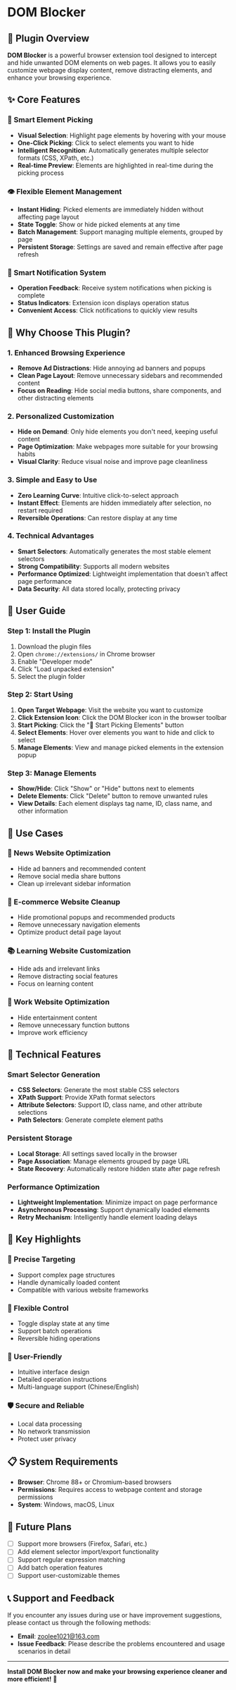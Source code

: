 # DOM Blocker

## 🎯 Plugin Overview

**DOM Blocker** is a powerful browser extension tool designed to intercept and hide unwanted DOM elements on web pages. It allows you to easily customize webpage display content, remove distracting elements, and enhance your browsing experience.

## ✨ Core Features

### 🎯 Smart Element Picking
- **Visual Selection**: Highlight page elements by hovering with your mouse
- **One-Click Picking**: Click to select elements you want to hide
- **Intelligent Recognition**: Automatically generates multiple selector formats (CSS, XPath, etc.)
- **Real-time Preview**: Elements are highlighted in real-time during the picking process

### 👁️ Flexible Element Management
- **Instant Hiding**: Picked elements are immediately hidden without affecting page layout
- **State Toggle**: Show or hide picked elements at any time
- **Batch Management**: Support managing multiple elements, grouped by page
- **Persistent Storage**: Settings are saved and remain effective after page refresh

### 🔔 Smart Notification System
- **Operation Feedback**: Receive system notifications when picking is complete
- **Status Indicators**: Extension icon displays operation status
- **Convenient Access**: Click notifications to quickly view results

## 🚀 Why Choose This Plugin?

### 1. **Enhanced Browsing Experience**
- **Remove Ad Distractions**: Hide annoying ad banners and popups
- **Clean Page Layout**: Remove unnecessary sidebars and recommended content
- **Focus on Reading**: Hide social media buttons, share components, and other distracting elements

### 2. **Personalized Customization**
- **Hide on Demand**: Only hide elements you don't need, keeping useful content
- **Page Optimization**: Make webpages more suitable for your browsing habits
- **Visual Clarity**: Reduce visual noise and improve page cleanliness

### 3. **Simple and Easy to Use**
- **Zero Learning Curve**: Intuitive click-to-select approach
- **Instant Effect**: Elements are hidden immediately after selection, no restart required
- **Reversible Operations**: Can restore display at any time

### 4. **Technical Advantages**
- **Smart Selectors**: Automatically generates the most stable element selectors
- **Strong Compatibility**: Supports all modern websites
- **Performance Optimized**: Lightweight implementation that doesn't affect page performance
- **Data Security**: All data stored locally, protecting privacy

## 📖 User Guide

### Step 1: Install the Plugin
1. Download the plugin files
2. Open `chrome://extensions/` in Chrome browser
3. Enable "Developer mode"
4. Click "Load unpacked extension"
5. Select the plugin folder

### Step 2: Start Using
1. **Open Target Webpage**: Visit the website you want to customize
2. **Click Extension Icon**: Click the DOM Blocker icon in the browser toolbar
3. **Start Picking**: Click the "🎯 Start Picking Elements" button
4. **Select Elements**: Hover over elements you want to hide and click to select
5. **Manage Elements**: View and manage picked elements in the extension popup

### Step 3: Manage Elements
- **Show/Hide**: Click "Show" or "Hide" buttons next to elements
- **Delete Elements**: Click "Delete" button to remove unwanted rules
- **View Details**: Each element displays tag name, ID, class name, and other information

## 🎨 Use Cases

### 📰 News Website Optimization
- Hide ad banners and recommended content
- Remove social media share buttons
- Clean up irrelevant sidebar information

### 🛒 E-commerce Website Cleanup
- Hide promotional popups and recommended products
- Remove unnecessary navigation elements
- Optimize product detail page layout

### 📚 Learning Website Customization
- Hide ads and irrelevant links
- Remove distracting social features
- Focus on learning content

### 💼 Work Website Optimization
- Hide entertainment content
- Remove unnecessary function buttons
- Improve work efficiency

## 🔧 Technical Features

### Smart Selector Generation
- **CSS Selectors**: Generate the most stable CSS selectors
- **XPath Support**: Provide XPath format selectors
- **Attribute Selectors**: Support ID, class name, and other attribute selections
- **Path Selectors**: Generate complete element paths

### Persistent Storage
- **Local Storage**: All settings saved locally in the browser
- **Page Association**: Manage elements grouped by page URL
- **State Recovery**: Automatically restore hidden state after page refresh

### Performance Optimization
- **Lightweight Implementation**: Minimize impact on page performance
- **Asynchronous Processing**: Support dynamically loaded elements
- **Retry Mechanism**: Intelligently handle element loading delays

## 🌟 Key Highlights

### 🎯 Precise Targeting
- Support complex page structures
- Handle dynamically loaded content
- Compatible with various website frameworks

### 🔄 Flexible Control
- Toggle display state at any time
- Support batch operations
- Reversible hiding operations

### 📱 User-Friendly
- Intuitive interface design
- Detailed operation instructions
- Multi-language support (Chinese/English)

### 🛡️ Secure and Reliable
- Local data processing
- No network transmission
- Protect user privacy

## 📋 System Requirements

- **Browser**: Chrome 88+ or Chromium-based browsers
- **Permissions**: Requires access to webpage content and storage permissions
- **System**: Windows, macOS, Linux

## 🔮 Future Plans

- [ ] Support more browsers (Firefox, Safari, etc.)
- [ ] Add element selector import/export functionality
- [ ] Support regular expression matching
- [ ] Add batch operation features
- [ ] Support user-customizable themes

## 📞 Support and Feedback

If you encounter any issues during use or have improvement suggestions, please contact us through the following methods:

- **Email**: zoolee1021@163.com
- **Issue Feedback**: Please describe the problems encountered and usage scenarios in detail

---

**Install DOM Blocker now and make your browsing experience cleaner and more efficient!** 🚀
